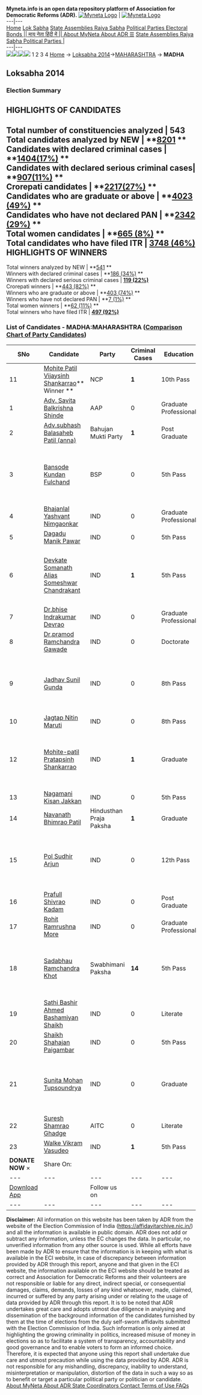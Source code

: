 **Myneta.info is an open data repository platform of Association for Democratic Reforms (ADR).**
[![Myneta Logo](https://www.myneta.info/lib/img/myneta-logo.png)](https://www.myneta.info/) | [![Myneta Logo](https://www.myneta.info/lib/img/adr-logo.png)](https://adrindia.org)  
---|---  
[Home](https://www.myneta.info/) [Lok Sabha](https://www.myneta.info/#ls "Lok Sabha") [ State Assemblies ](https://www.myneta.info/#sa "State Assemblies") [Rajya Sabha](https://www.myneta.info/#rs "Rajya Sabha") [Political Parties ](https://www.myneta.info/party "Political Parties") [ Electoral Bonds ](https://www.myneta.info/electoral_bonds "Electoral Bonds") [ || माय नेता हिंदी में || ](https://translate.google.co.in/translate?prev=hp&hl=en&js=y&u=www.myneta.info&sl=en&tl=hi&history_state0=) [ About MyNeta ](https://adrindia.org/content/about-myneta) [ About ADR ](https://adrindia.org/about-adr/who-we-are) [☰](javascript:void\(0\))
[ State Assemblies ](https://www.myneta.info/#sa "State Assemblies") [ Rajya Sabha ](https://www.myneta.info/#rs "Rajya Sabha") [ Political Parties ](https://www.myneta.info/party "Political Parties")
|   
---|---  
![](https://www.myneta.info/lib/img/banner/banner-1.png)![](https://www.myneta.info/lib/img/banner/banner-2.png)![](https://www.myneta.info/lib/img/banner/banner-3.png)![](https://www.myneta.info/lib/img/banner/banner-4.png)
1  2  3  4 
[Home](https://www.myneta.info/) → [Loksabha 2014](https://www.myneta.info/ls2014/)→[MAHARASHTRA](https://www.myneta.info/ls2014/index.php?action=show_constituencies&state_id=13) → **MADHA**
### 
## Loksabha 2014
###  Election Summary 
HIGHLIGHTS OF CANDIDATES  
---  
Total number of constituencies analyzed |  543   
Total candidates analyzed by NEW | **[8201](https://www.myneta.info/ls2014/index.php?action=summary&subAction=candidates_analyzed&sort=candidate#summary) **  
Candidates with declared criminal cases | **[1404(17%)](https://www.myneta.info/ls2014/index.php?action=summary&subAction=crime&sort=candidate#summary) **  
Candidates with declared serious criminal cases| **[907(11%)](https://www.myneta.info/ls2014/index.php?action=summary&subAction=serious_crime&sort=candidate#summary) **  
Crorepati candidates | **[2217(27%)](https://www.myneta.info/ls2014/index.php?action=summary&subAction=crorepati&sort=candidate#summary) **  
Candidates who are graduate or above | **[4023 (49%)](https://www.myneta.info/ls2014/index.php?action=summary&subAction=education&sort=candidate#summary) **  
Candidates who have not declared PAN | **[2342 (29%)](https://www.myneta.info/ls2014/index.php?action=summary&subAction=without_pan&sort=candidate#summary) **  
Total women candidates | **[665 (8%)](https://www.myneta.info/ls2014/index.php?action=summary&subAction=women_candidate&sort=candidate#summary) **  
Total candidates who have filed ITR | [**3748 (46%)**](https://www.myneta.info/ls2014/index.php?action=summary&subAction=filed_itr&sort=candidate#summary)  
HIGHLIGHTS OF WINNERS  
---  
Total winners analyzed by NEW | **[541](https://www.myneta.info/ls2014/index.php?action=summary&subAction=winner_analyzed&sort=candidate#summary) **  
Winners with declared criminal cases | **[186 (34%)](https://www.myneta.info/ls2014/index.php?action=summary&subAction=winner_crime&sort=candidate#summary) **  
Winners with declared serious criminal cases | **[119 (22%)](https://www.myneta.info/ls2014/index.php?action=summary&subAction=winner_serious_crime&sort=candidate#summary)**  
Crorepati winners | **[443 (82%)](https://www.myneta.info/ls2014/index.php?action=summary&subAction=winner_crorepati&sort=candidate#summary) **  
Winners who are graduate or above | **[403 (74%)](https://www.myneta.info/ls2014/index.php?action=summary&subAction=winner_education&sort=candidate#summary) **  
Winners who have not declared PAN | **[7 (1%)](https://www.myneta.info/ls2014/index.php?action=summary&subAction=winner_without_pan&sort=candidate#summary) **  
Total women winners | **[62 (11%)](https://www.myneta.info/ls2014/index.php?action=summary&subAction=winner_women&sort=candidate#summary) **  
Total winners who have filed ITR | [**497 (92%)**](https://www.myneta.info/ls2014/index.php?action=summary&subAction=winner_filed_itr&sort=candidate#summary)  
### List of Candidates - MADHA:MAHARASHTRA ([Comparison Chart of Party Candidates](https://www.myneta.info/ls2014/comparisonchart.php?constituency_id=221))
SNo | Candidate| Party| Criminal Cases| Education| Age| Total Assets| Liabilities  
---|---|---|---|---|---|---|---  
11  | [Mohite Patil Vijaysinh Shankarrao](https://www.myneta.info/ls2014/candidate.php?candidate_id=3565)** Winner ** | NCP | **1** | 10th Pass| 69 | Rs 17,02,53,390 ~ 17 Crore+ | Rs 97,74,791 ~ 97 Lacs+  
1  | [Adv. Savita Balkrishna Shinde](https://www.myneta.info/ls2014/candidate.php?candidate_id=3568) | AAP | 0 | Graduate Professional| 38 | Rs 27,37,166 ~ 27 Lacs+ | Rs 0 ~   
2  | [Adv.subhash Balasaheb Patil (anna)](https://www.myneta.info/ls2014/candidate.php?candidate_id=3569) | Bahujan Mukti Party | **1** | Post Graduate| 65 | Rs 85,81,681 ~ 85 Lacs+ | Rs 15,02,262 ~ 15 Lacs+  
3  | [Bansode Kundan Fulchand](https://www.myneta.info/ls2014/candidate.php?candidate_id=3564) | BSP | 0 | 5th Pass| 44 | ![](https://myneta.info/image_v2.php?myneta_folder=ls2014&candidate_id=3564&col=ta) | ![](https://myneta.info/image_v2.php?myneta_folder=ls2014&candidate_id=3564&col=lia)  
4  | [Bhajanlal Yashvant Nimgaonkar](https://www.myneta.info/ls2014/candidate.php?candidate_id=3581) | IND | 0 | Graduate Professional| 59 | Rs 79,15,318 ~ 79 Lacs+ | Rs 0 ~   
5  | [Dagadu Manik Pawar](https://www.myneta.info/ls2014/candidate.php?candidate_id=3573) | IND | 0 | 5th Pass| 59 | Rs 15,21,697 ~ 15 Lacs+ | Rs 0 ~   
6  | [Devkate Somanath Alias Someshwar Chandrakant](https://www.myneta.info/ls2014/candidate.php?candidate_id=3574) | IND | **1** | 5th Pass| 40 | ![](https://myneta.info/image_v2.php?myneta_folder=ls2014&candidate_id=3574&col=ta) | ![](https://myneta.info/image_v2.php?myneta_folder=ls2014&candidate_id=3574&col=lia)  
7  | [Dr.bhise Indrakumar Devrao](https://www.myneta.info/ls2014/candidate.php?candidate_id=3582) | IND | 0 | Graduate Professional| 47 | Rs 1,32,65,000 ~ 1 Crore+ | Rs 1,35,50,000 ~ 1 Crore+  
8  | [Dr.pramod Ramchandra Gawade](https://www.myneta.info/ls2014/candidate.php?candidate_id=3578) | IND | 0 | Doctorate| 34 | Rs 4,98,000 ~ 4 Lacs+ | Rs 2,66,676 ~ 2 Lacs+  
9  | [Jadhav Sunil Gunda](https://www.myneta.info/ls2014/candidate.php?candidate_id=3572) | IND | 0 | 8th Pass| 32 | ![](https://myneta.info/image_v2.php?myneta_folder=ls2014&candidate_id=3572&col=ta) | ![](https://myneta.info/image_v2.php?myneta_folder=ls2014&candidate_id=3572&col=lia)  
10  | [Jagtap Nitin Maruti](https://www.myneta.info/ls2014/candidate.php?candidate_id=3571) | IND | 0 | 8th Pass| 32 | Rs 4,70,000 ~ 4 Lacs+ | Rs 1,80,000 ~ 1 Lacs+  
12  | [Mohite-patil Pratapsinh Shankarrao](https://www.myneta.info/ls2014/candidate.php?candidate_id=3994) | IND | **1** | Graduate| 58 | ![](https://myneta.info/image_v2.php?myneta_folder=ls2014&candidate_id=3994&col=ta) | ![](https://myneta.info/image_v2.php?myneta_folder=ls2014&candidate_id=3994&col=lia)  
13  | [Nagamani Kisan Jakkan](https://www.myneta.info/ls2014/candidate.php?candidate_id=3575) | IND | 0 | 5th Pass| 50 | Rs 11,65,000 ~ 11 Lacs+ | Rs 0 ~   
14  | [Navanath Bhimrao Patil](https://www.myneta.info/ls2014/candidate.php?candidate_id=3566) | Hindusthan Praja Paksha | **1** | Graduate| 26 | Rs 11,02,500 ~ 11 Lacs+ | Rs 1,60,000 ~ 1 Lacs+  
15  | [Pol Sudhir Arjun](https://www.myneta.info/ls2014/candidate.php?candidate_id=3576) | IND | 0 | 12th Pass| 45 | ![](https://myneta.info/image_v2.php?myneta_folder=ls2014&candidate_id=3576&col=ta) | ![](https://myneta.info/image_v2.php?myneta_folder=ls2014&candidate_id=3576&col=lia)  
16  | [Prafull Shivrao Kadam](https://www.myneta.info/ls2014/candidate.php?candidate_id=3577) | IND | 0 | Post Graduate| 36 | Rs 45,95,131 ~ 45 Lacs+ | Rs 3,47,241 ~ 3 Lacs+  
17  | [Rohit Ramrushna More](https://www.myneta.info/ls2014/candidate.php?candidate_id=3584) | IND | 0 | Graduate Professional| 31 | Rs 3,42,105 ~ 3 Lacs+ | Rs 8,42,166 ~ 8 Lacs+  
18  | [Sadabhau Ramchandra Khot](https://www.myneta.info/ls2014/candidate.php?candidate_id=3567) | Swabhimani Paksha | **14** | 5th Pass| 48 | ![](https://myneta.info/image_v2.php?myneta_folder=ls2014&candidate_id=3567&col=ta) | ![](https://myneta.info/image_v2.php?myneta_folder=ls2014&candidate_id=3567&col=lia)  
19  | [Sathi Bashir Ahmed Bashamiyan Shaikh](https://www.myneta.info/ls2014/candidate.php?candidate_id=3579) | IND | 0 | Literate| 48 | Rs 20,54,596 ~ 20 Lacs+ | Rs 16,968 ~ 16 Thou+  
20  | [Shaikh Shahajan Paigambar](https://www.myneta.info/ls2014/candidate.php?candidate_id=3586) | IND | 0 | 5th Pass| 40 | Rs 1,45,000 ~ 1 Lacs+ | Rs 0 ~   
21  | [Sunita Mohan Tupsoundrya](https://www.myneta.info/ls2014/candidate.php?candidate_id=3583) | IND | 0 | Graduate| 43 | ![](https://myneta.info/image_v2.php?myneta_folder=ls2014&candidate_id=3583&col=ta) | ![](https://myneta.info/image_v2.php?myneta_folder=ls2014&candidate_id=3583&col=lia)  
22  | [Suresh Shamrao Ghadge](https://www.myneta.info/ls2014/candidate.php?candidate_id=3570) | AITC | 0 | Literate| 40 | Rs 30,00,000 ~ 30 Lacs+ | Rs 0 ~   
23  | [Walke Vikram Vasudeo](https://www.myneta.info/ls2014/candidate.php?candidate_id=3585) | IND | **1** | 5th Pass| 31 | Rs 9,11,000 ~ 9 Lacs+ | Rs 0 ~   
|  **DONATE NOW** × |  Share On:  | [](https://api.whatsapp.com/send?text=https%3A%2F%2Fmyneta.info%2Fpunjab2022%2Findex.php%3Faction%3Dshow_constituencies%26state_id%3D19) | [](https://www.facebook.com/sharer/sharer.php?u=https%3A%2F%2Fmyneta.info%2Fpunjab2022%2Findex.php%3Faction%3Dshow_constituencies%26state_id%3D19) | [](https://twitter.com/share?url=https%3A%2F%2Fmyneta.info%2Fpunjab2022%2Findex.php%3Faction%3Dshow_constituencies%26state_id%3D19)  
---|---|---|---|---  
| [ Download App ](https://play.google.com/store/apps/details?id=com.webrosoft.myneta1&pcampaignid=pcampaignidMKT-Other-global-all-co-prtnr-py-PartBadge-Mar2515-1) | [](https://play.google.com/store/apps/details?id=com.webrosoft.myneta1&pcampaignid=pcampaignidMKT-Other-global-all-co-prtnr-py-PartBadge-Mar2515-1) |  Follow us on  | [](https://www.facebook.com/adrindia.org/) | [](https://twitter.com/adrspeaks) | [](https://groups.google.com/g/national-election-watch?hl=en&pli=1) | [](https://www.instagram.com/adrspeaks/) | [](https://www.youtube.com/user/adrspeaks) | [](https://sharechat.com/profile/adrspeaks)  
---|---|---|---|---|---|---|---|---  
**Disclaimer:** All information on this website has been taken by ADR from the website of the Election Commission of India (https://affidavitarchive.nic.in/) and all the information is available in public domain. ADR does not add or subtract any information, unless the EC changes the data. In particular, no unverified information from any other source is used. While all efforts have been made by ADR to ensure that the information is in keeping with what is available in the ECI website, in case of discrepancy between information provided by ADR through this report, anyone and that given in the ECI website, the information available on the ECI website should be treated as correct and Association for Democratic Reforms and their volunteers are not responsible or liable for any direct, indirect special, or consequential damages, claims, demands, losses of any kind whatsoever, made, claimed, incurred or suffered by any party arising under or relating to the usage of data provided by ADR through this report. It is to be noted that ADR undertakes great care and adopts utmost due diligence in analysing and dissemination of the background information of the candidates furnished by them at the time of elections from the duly self-sworn affidavits submitted with the Election Commission of India. Such information is only aimed at highlighting the growing criminality in politics, increased misuse of money in elections so as to facilitate a system of transparency, accountability and good governance and to enable voters to form an informed choice. Therefore, it is expected that anyone using this report shall undertake due care and utmost precaution while using the data provided by ADR. ADR is not responsible for any mishandling, discrepancy, inability to understand, misinterpretation or manipulation, distortion of the data in such a way so as to benefit or target a particular political party or politician or candidate. 
[ About MyNeta ](https://adrindia.org/content/about-myneta) [ About ADR ](https://adrindia.org/about-adr/who-we-are) [ State Coordinators ](https://adrindia.org/about-adr/state-coordinators) [ Contact ](https://adrindia.org/contact-us) [ Terms of Use ](https://adrindia.org/content/adr-terms-use) [ FAQs ](https://adrindia.org/content/faqs)
